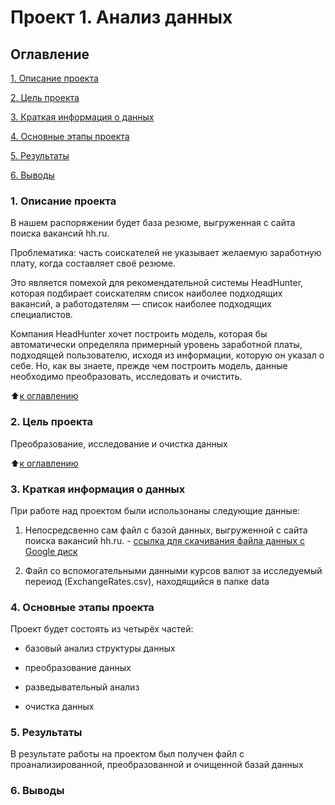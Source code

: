 # Проект 1. Анализ данных

## Оглавление

[1. Описание проекта](https://github.com/Andrey-ShaM/Project_1_Data_analysis/blob/master/README.md#Описание-проекта)

[2. Цель проекта](https://github.com/Andrey-ShaM/Project_1_Data_analysis/blob/master/README.md#Цель-проекта)

[3. Краткая информация о данных](https://github.com/Andrey-ShaM/Project_1_Data_analysis/blob/master/README.md#Краткая-информация-о-данных)

[4. Основные этапы проекта](https://github.com/Andrey-ShaM/Project_1_Data_analysis/blob/master/README.md#Основные-этапы-проекта)

[5. Результаты](https://github.com/Andrey-ShaM/Project_1_Data_analysis/blob/master/README.md#Результаты)

[6. Выводы](https://github.com/Andrey-ShaM/Project_1_Data_analysis/blob/master/README.md#Выводы)

### 1. Описание проекта

В нашем распоряжении будет база резюме, выгруженная с сайта поиска вакансий hh.ru. 

Проблематика: часть соискателей не указывает желаемую заработную плату, когда составляет своё резюме.

Это является помехой для рекомендательной системы HeadHunter, которая подбирает соискателям список наиболее подходящих вакансий, а работодателям — список наиболее подходящих специалистов.

Компания HeadHunter хочет построить модель, которая бы автоматически определяла примерный уровень заработной платы, подходящей пользователю, исходя из информации, которую он указал о себе. Но, как вы знаете, прежде чем построить модель, данные необходимо преобразовать, исследовать и очистить. 

:arrow_up:[к оглавлению](https://github.com/Andrey-ShaM/Project_1_Data_analysis/blob/master/README.md#Оглавление)

### 2. Цель проекта

Преобразование, исследование и очистка данных

:arrow_up:[к оглавлению](https://github.com/Andrey-ShaM/Project_1_Data_analysis/blob/master/README.md#Оглавление)

### 3. Краткая информация о данных

При работе над проектом были использонаны следующие данные:

1. Непосредсвенно сам файл с базой данных, выгруженной с сайта поиска вакансий hh.ru. - [ссылка для скачивания файла данных с Google диск](https://drive.google.com/file/d/1Kb78mAWYKcYlellTGhIjPI-bCcKbGuTn/view)

2. Файл со вспомогательными данными курсов валют за исследуемый переиод (ExchangeRates.csv), находящийся в папке data

### 4. Основные этапы проекта

Проект будет состоять из четырёх частей:

* базовый анализ структуры данных

* преобразование данных

* разведывательный анализ

* очистка данных

### 5. Результаты

В результате работы на проектом был получен файл с проанализированной, преобразованной и очищенной базай данных

### 6. Выводы 